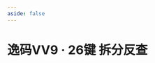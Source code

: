 ```yaml
---
aside: false
---
```

<script setup>
import Search from "@/search/FetchSearch.vue"
const s5 = new Set("ノㄋ丨一丶")
const dasm = (comp, compDict) => {
    const tmp = comp.map((v) => compDict[v])
    if (s5.has(tmp[0])) tmp[0] = 'j'
    if (s5.has(tmp[1])) tmp[1] = 'j'
    return tmp.join('')
}
</script>

# 逸码VV9 · 26键 拆分反查

<Search hanziJson="/vv9-26/chaifen.json" compJson="/vv9-26/zigen.json" compFont="kaiti-font" id="vv9-26" :dasm />
